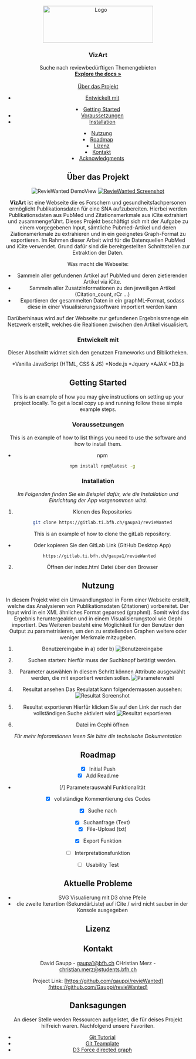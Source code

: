 <!-- PROJECT LOGO -->
<br />
<div align="center">
  <a href="https://gitlab.ti.bfh.ch/gaupa1/revieWanted">
    <img src="images/logo.jpg" alt="Logo" width="300" height="100">
  </a>

  <h3 align="center">VizArt</h3>

  <p align="center">
    Suche nach reviewbedürftigen Themengebieten
    <br />
    <a href="https://gitlab.ti.bfh.ch/gaupa1/revieWanted"><strong>Explore the docs »</strong></a>
    <br />
    <br />
    <a href="https://vizart.tools>View Demo</a>
  </p>
</div>

<!-- TABLE OF CONTENTS -->
<details>
  <summary>Table of Contents</summary>
  <ol>
    <li>
      <a href="#about-the-project">Über das Projekt</a>
      <ul>
        <li><a href="#built-with">Entwickelt mit</a></li>
      </ul>
    </li>
    <li>
      <a href="#getting-started">Getting Started</a>
      <ul>
        <li><a href="#prerequisites">Voraussetzungen</a></li>
        <li><a href="#installation">Installation</a></li>
      </ul>
    </li>
    <li><a href="#usage">Nutzung</a></li>
    <li><a href="#roadmap">Roadmap</a></li>
    <li><a href="#license">Lizenz</a></li>
    <li><a href="#contact">Kontakt</a></li>
    <li><a href="#acknowledgments">Acknowledgments</a></li>
  </ol>
</details>

<!-- ABOUT THE PROJECT -->
## Über das Projekt
![RevieWanted DemoView][DemoView]
[![RevieWanted Screenshot][product-screenshot]](https://example.com)


**VizArt** ist eine Webseite die es Forschern und gesundheitsfachpersonen ermöglicht Publikationsdaten für eine SNA aufzubereiten. Hierbei werden Publikationsdaten aus PubMed und Zitationsmerkmale aus iCite extrahiert und zusammengeführt. Dieses Projekt beschäftigt sich mit der Aufgabe zu einem vorgegebenen Input, sämtliche Pubmed-Artikel und deren Ziationsmerkmale zu extrahieren und in ein geeignetes Graph-Format zu exportieren. Im Rahmen dieser Arbeit wird für die Datenquellen PubMed und iCite verwendet. Grund dafür sind die bereitgestellten Schnittstellen zur Extraktion der Daten.

Was macht die Webseite:
* Sammeln aller gefundenen Artikel auf PubMed und deren zietierenden Artikel via iCite. 
* Sammeln aller Zusatzinformationen zu den jeweiligen Artikel (Citation_count, rCr ...)
* Exportieren der gesammelten Daten in ein graphML-Format, sodass diese in einer Visualisierungssoftware importiert werden kann

Darüberhinaus wird auf der Webseite zur gefundenen Ergebnissmenge ein Netzwerk erstellt, welches die Realtionen zwischen den Artikel visualisiert. 

### Entwickelt mit

Dieser Abschnitt widmet sich den genutzen Frameworks und Bibliotheken.

*Vanilla JavaScript (HTML, CSS & JS)
*Node.js
*Jquery
*AJAX
*D3.js


<!-- GETTING STARTED -->
## Getting Started

This is an example of how you may give instructions on setting up your project locally.
To get a local copy up and running follow these simple example steps.

### Voraussetzungen

This is an example of how to list things you need to use the software and how to install them.
* npm
  ```sh
  npm install npm@latest -g
  ```

### Installation

_Im Folgenden finden Sie ein Beispiel dafür, wie die Installation und Einrichtung der App vorgenommen wird._

1. Klonen des Repositories
    ```sh
   git clone https://gitlab.ti.bfh.ch/gaupa1/revieWanted
   ```
   This is an example of how to clone the gitLab repository.
* Oder kopieren Sie den GitLab Link (GitHub Desktop App)
 ```sh
  https://gitlab.ti.bfh.ch/gaupa1/revieWanted
  ```

2. Öffnen der index.html Datei über den Browser 

<!-- USAGE EXAMPLES -->
## Nutzung

In diesem Projekt wird ein Umwandlungstool in Form einer Webseite erstellt, welche das Analysieren von Publikationsdaten (Zitationen) vorbereitet. Der Input wird in ein XML ähnliches Format geparsed (graphml). Somit wird das Ergebnis heruntergealden und in einem Visualisierungstool wie Gephi importiert. Des Weiteren besteht eine Möglichkeit für den Benutzer den Output zu parametrisieren, um den zu erstellenden Graphen weitere oder weniger Merkmale mitzugeben. 

1. Benutzereingabe in a) oder b)
![Benutzereingabe][step1]

2. Suchen starten: hierfür muss der Suchknopf betätigt werden.

3. Parameter auswählen
In diesem Schritt können Attribute ausgewählt werden, die mit exportiert werden sollen.
![Parameterwahl][step2]

4. Resultat ansehen
Das Resulatat kann folgendermassen aussehen:
![Resultat Screenshot][resultat]

5. Resultat exportieren
Hierfür klicken Sie auf den Link der nach der vollständigen Suche aktiviert wird
![Resultat exportieren][export]

6. Datei im Gephi öffnen

_Für mehr Inforamtionen lesen Sie bitte die technische Dokumentation_

<!-- ROADMAP -->
## Roadmap

- [x] Initial Push
- [x] Add Read.me
- [/] Parameterauswahl Funktionalität
- [X] vollständige Kommentierung des Codes  
- [X] Suche nach 
    - [X] Suchanfrage (Text)
    - [X] File-Upload (txt)
- [X] Export Funktion
- [ ] Interpretationsfunktion
- [ ] Usability Test


## Aktuelle Probleme
* SVG Visualierung mit D3 ohne Pfeile 
* die zweite Iterartion (SekundärListe) auf iCite / wird nicht sauber in der Konsole ausgegeben 



<!-- LICENSE -->
## Lizenz



<!-- CONTACT -->
## Kontakt

David Gaupp - gaupa1@bfh.ch
CHristian Merz - christian.merz@students.bfh.ch

Project Link: [https://github.com/gauppi/revieWanted](https://github.com/Gauppi/revieWanted)

<!-- ACKNOWLEDGMENTS -->
## Danksagungen

An dieser Stelle werden Ressourcen aufgelistet, die für deises Projekt hilfreich waren. Nachfolgend unsere Favoriten.
* [Git Tutorial](https://futurelab.pages.ti.bfh.ch/lecture-series/documentation/)
* [Git Teamplate](https://github.com/othneildrew/Best-README-Template)
* [D3 Force directed graph](https://bl.ocks.org/heybignick/3faf257bbbbc7743bb72310d03b86ee8)



<!-- MARKDOWN LINKS & IMAGES -->
<!-- https://www.markdownguide.org/basic-syntax/#reference-style-links -->
[DemoView]: images/DemoView.PNG
[product-screenshot]: images/product-screenshot.PNG
[step1]: images/step1.PNG
[step2]: images/step2.PNG
[resultat]: images/resultat.PNG
[export]: images/export.PNG